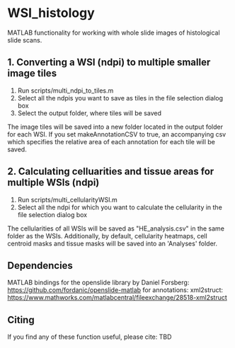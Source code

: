 # WSI_histology
MATLAB functionality for working with whole slide images of histological slide scans.

## 1. Converting a WSI (ndpi) to multiple smaller image tiles
1. Run scripts/multi_ndpi_to_tiles.m
2. Select all the ndpis you want to save as tiles in the file selection dialog box
3. Select the output folder, where tiles will be saved

The image tiles will be saved into a new folder located in the output folder for each WSI. If you set makeAnnotationCSV to true, an accompanying csv which specifies the relative area of each annotation for each tile will be saved.


## 2. Calculating celluarities and tissue areas for multiple WSIs (ndpi)
1. Run scripts/multi_cellularityWSI.m
2. Select all the ndpi for which you want to calculate the cellularity in the file selection dialog box

The cellularities of all WSIs will be saved as "HE_analysis.csv" in the same folder as the WSIs. Additionally, by default, cellularity heatmaps, cell centroid masks and tissue masks will be saved into an 'Analyses' folder.

## Dependencies
MATLAB bindings for the openslide library by Daniel Forsberg: https://github.com/fordanic/openslide-matlab
for annotations: xml2struct: https://www.mathworks.com/matlabcentral/fileexchange/28518-xml2struct

## Citing
If you find any of these function useful, please cite: TBD
